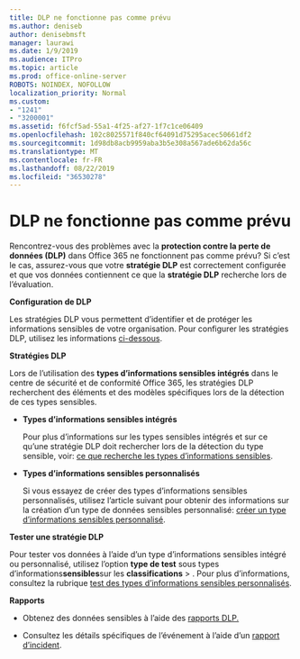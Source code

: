 ```yaml
---
title: DLP ne fonctionne pas comme prévu
ms.author: deniseb
author: denisebmsft
manager: laurawi
ms.date: 1/9/2019
ms.audience: ITPro
ms.topic: article
ms.prod: office-online-server
ROBOTS: NOINDEX, NOFOLLOW
localization_priority: Normal
ms.custom:
- "1241"
- "3200001"
ms.assetid: f6fcf5ad-55a1-4f25-af27-1f7c1ce06409
ms.openlocfilehash: 102c8025571f840cf64091d75295acec50661df2
ms.sourcegitcommit: 1d98db8acb9959aba3b5e308a567ade6b62da56c
ms.translationtype: MT
ms.contentlocale: fr-FR
ms.lasthandoff: 08/22/2019
ms.locfileid: "36530278"
---
```

# <a name="dlp-not-working-as-expected"></a>DLP ne fonctionne pas comme prévu

Rencontrez-vous des problèmes avec la **protection contre la perte de données (DLP)** dans Office 365 ne fonctionnent pas comme prévu? Si c’est le cas, assurez-vous que votre **stratégie DLP** est correctement configurée et que vos données contiennent ce que la **stratégie DLP** recherche lors de l’évaluation.
  
 **Configuration de DLP**
  
Les stratégies DLP vous permettent d’identifier et de protéger les informations sensibles de votre organisation. Pour configurer les stratégies DLP, utilisez les informations [ci-dessous](https://docs.microsoft.com/office365/securitycompliance/prevent-data-loss#set-up-dlp).
  
 **Stratégies DLP**
  
Lors de l’utilisation des **types d’informations sensibles intégrés** dans le centre de sécurité et de conformité Office 365, les stratégies DLP recherchent des éléments et des modèles spécifiques lors de la détection de ces types sensibles.
  
- **Types d’informations sensibles intégrés**

    Pour plus d’informations sur les types sensibles intégrés et sur ce qu’une stratégie DLP doit rechercher lors de la détection du type sensible, voir: [ce que recherche les types d’informations sensibles](https://docs.microsoft.com/office365/securitycompliance/what-the-sensitive-information-types-look-for).

- **Types d’informations sensibles personnalisés**

    Si vous essayez de créer des types d’informations sensibles personnalisés, utilisez l’article suivant pour obtenir des informations sur la création d’un type de données sensibles personnalisé: [créer un type d’informations sensibles personnalisé](https://docs.microsoft.com/office365/securitycompliance/create-a-custom-sensitive-information-type).

**Tester une stratégie DLP**

Pour tester vos données à l’aide d’un type d’informations sensibles intégré ou personnalisé, utilisez l’option **type de test** sous types d’informations**sensibles**sur les **classifications** > . Pour plus d’informations, consultez la rubrique [test des types d’informations sensibles personnalisés](https://docs.microsoft.com/office365/securitycompliance/create-a-custom-sensitive-information-type#test-custom-sensitive-information-types-in-the-security--compliance-center).

 **Rapports**
  
- Obtenez des données sensibles à l’aide des [rapports DLP.](https://docs.microsoft.com/office365/securitycompliance/data-loss-prevention-policies#dlp-reports)

- Consultez les détails spécifiques de l’événement à l’aide d’un [rapport d’incident](https://docs.microsoft.com/office365/securitycompliance/data-loss-prevention-policies#incident-reports).
